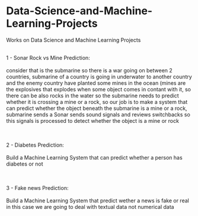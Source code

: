# Data-Science-and-Machine-Learning-Projects
Works on Data Science and Machine Learning Projects <br><br>

1 - Sonar Rock vs Mine Prediction:<br><br>
consider that is the submarine so there is a war going on between 2 countries, submarine of a country is going in underwater to another country and
the enemy country have planted some mines in the ocean (mines are the explosives that explodes when some object comes in contant with it, 
so there can be also rocks in the water so the submarine needs to predict whether it is crossing a mine or a rock,
so our job is to make a system that can predict whether the object beneath the submarine  is a mine or a rock, submarine sends a Sonar sends sound signals and reviews switchbacks
so this signals is processed to detect whether the object is a mine or rock<br><br><br>

2 - Diabetes Prediction:<br><br>
Build a Machine Learning System that can predict whether a person has diabetes or not <br><br><br>

3 - Fake news Prediction:<br><br>
Build a Machine Learning System that predict wether a news is fake or real in this case we are going to deal with textual data not numerical data

